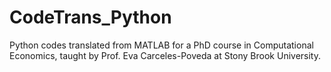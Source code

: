 # CodeTrans_Python
Python codes translated from MATLAB for a PhD course in Computational Economics, taught by Prof. Eva Carceles-Poveda at Stony Brook University.
